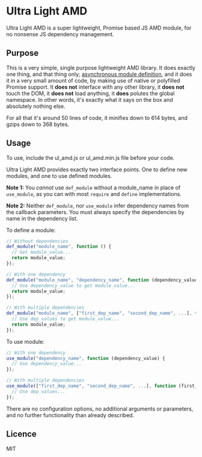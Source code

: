 # Ultra Light AMD

Ultra Light AMD is a super lightweight, Promise based JS AMD module, for no nonsense JS dependency management.

## Purpose

This is a very simple, single purpose lightweight AMD library. It does exactly one thing, and that thing only; [asynchronous module definition](https://en.wikipedia.org/wiki/Asynchronous_module_definition), and it does it in a very small amount of code, by making use of native or polyfilled Promise support. It **does not** interface with any other library, it **does not** touch the DOM, it **does not** load anything, it **does** polutes the global namespace. In other words, it's exactly what it says on the box and absolutely nothing else. 

For all that it's around 50 lines of code, it minifies down to 614 bytes, and gzips down to 368 bytes.

## Usage

To use, include the ul_amd.js or ul_amd.min.js file before your code. 

Ultra Light AMD provides exactly two interface points. One to define new modules, and one to use defined modules. 

**Note 1:** You *cannot* use `def_module` without a module_name in place of `use_module`, as you can with most `require` and `define` implementations. 

**Note 2:** Neither `def_module`, nor `use_module` infer dependency names from the callback parameters. You must always specify the dependencies by name in the dependency list.

To define a module:

```javascript
// Without dependencies
def_module("module_name", function () {
  // Get module_value...
  return module_value;
});

// With one dependency
def_module("module_name", "dependency_name", function (dependency_value) {
  // Use dependency_value to get module_value...
  return module_value;
});

// With multiple dependencies
def_module("module_name", ["first_dep_name", "second_dep_name", ...], function (first_dep_value, second_dep_value, ...) {
  // Use dep_values to get module_value...
  return module_value;
});
```

To use module:

```javascript
// With one dependency
use_module("dependency_name", function (dependency_value) {
  // Use dependency_value...
});

// With multiple dependencies
use_module(["first_dep_name", "second_dep_name", ...], function (first_dep_value, second_dep_value, ...) {
  // Use dep_values...
});
```

There are no configuration options, no additional arguments or parameters, and no further functionality than already described. 

## Licence

MIT
